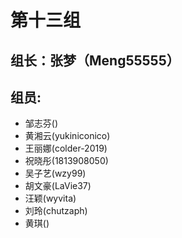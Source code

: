 # 第十三组

## 组长：张梦（Meng55555）
## 组员:
* 邹志芬()
* 黄湘云(yukiniconico)
* 王丽娜(colder-2019)
* 祝晓彤(1813908050)
* 吴子艺(wzy99)
* 胡文豪(LaVie37)
* 汪颖(wyvita)
* 刘玲(chutzaph)
* 黄琪()
